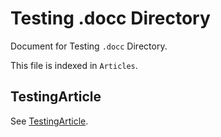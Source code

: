 #  Testing .docc Directory

Document for Testing `.docc` Directory.

This file is indexed in `Articles`.

## TestingArticle
See [TestingArticle](testingarticle.md).

